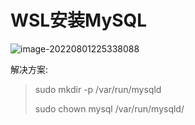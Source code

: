 # WSL安装MySQL

![image-20220801225338088](https://raw.githubusercontent.com/tiaotiaopig/feng-images-store/main/images/image-20220801225338088.png)

解决方案:

> sudo mkdir -p /var/run/mysqld
>
> sudo chown mysql /var/run/mysqld/

